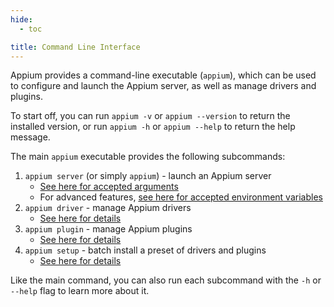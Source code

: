 ```yaml
---
hide:
  - toc

title: Command Line Interface
---
```


Appium provides a command-line executable (`appium`), which can be used to configure and launch
the Appium server, as well as manage drivers and plugins.

To start off, you can run `appium -v` or `appium --version` to return the installed version,
or run `appium -h` or `appium --help` to return the help message.

The main `appium` executable provides the following subcommands:

1. `appium server` (or simply `appium`) - launch an Appium server
   - [See here for accepted arguments](./args.md)
   - For advanced features, [see here for accepted environment variables](./env-vars.md)
2. `appium driver` - manage Appium drivers
   - [See here for details](./extensions.md)
3. `appium plugin` - manage Appium plugins
   - [See here for details](./extensions.md)
4. `appium setup` - batch install a preset of drivers and plugins
   - [See here for details](./setup.md)

Like the main command, you can also run each subcommand with the `-h` or `--help` flag to learn
more about it.
